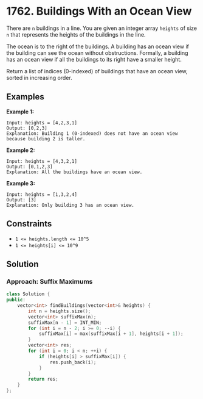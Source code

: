 # 1762. Buildings With an Ocean View

There are `n` buildings in a line. You are given an integer array `heights` of size `n` that represents the heights of the buildings in the line.

The ocean is to the right of the buildings. A building has an ocean view if the building can see the ocean without obstructions. Formally, a building has an ocean view if all the buildings to its right have a smaller height.

Return a list of indices (0-indexed) of buildings that have an ocean view, sorted in increasing order.

## Examples

**Example 1:**

```
Input: heights = [4,2,3,1]
Output: [0,2,3]
Explanation: Building 1 (0-indexed) does not have an ocean view because building 2 is taller.
```

**Example 2:**

```
Input: heights = [4,3,2,1]
Output: [0,1,2,3]
Explanation: All the buildings have an ocean view.
```
**Example 3:**

```
Input: heights = [1,3,2,4]
Output: [3]
Explanation: Only building 3 has an ocean view.
```
## Constraints

- `1 <= heights.length <= 10^5`
- `1 <= heights[i] <= 10^9`

## Solution

### Approach: Suffix Maximums

```cpp
class Solution {
public:
    vector<int> findBuildings(vector<int>& heights) {
        int n = heights.size();
        vector<int> suffixMax(n);
        suffixMax[n - 1] = INT_MIN;
        for (int i = n - 2; i >= 0; --i) {
            suffixMax[i] = max(suffixMax[i + 1], heights[i + 1]);
        }
        vector<int> res;
        for (int i = 0; i < n; ++i) {
            if (heights[i] > suffixMax[i]) {
                res.push_back(i);
            }
        }
        return res;
    }
};
```